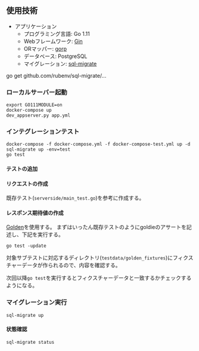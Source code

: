 ## 使用技術
- アプリケーション
  - プログラミング言語: Go 1.11
  - Webフレームワーク: [Gin](https://github.com/gin-gonic/gin)
  - ORマッパー: [gorp](https://github.com/go-gorp/gorp)
  - データベース: PostgreSQL
  - マイグレーション: [sql-migrate](https://github.com/rubenv/sql-migrate)

go get github.com/rubenv/sql-migrate/...


### ローカルサーバー起動

```
export GO111MODULE=on
docker-compose up
dev_appserver.py app.yml
```

### インテグレーションテスト

```
docker-compose -f docker-compose.yml -f docker-compose-test.yml up -d
sql-migrate up -env=test
go test
```

#### テストの追加

#### リクエストの作成

既存テスト(`serverside/main_test.go`)を参考に作成する。
#### レスポンス期待値の作成
[Golden](https://github.com/sebdah/goldie)を使用する。
まずはいったん既存テストのようにgoldieのアサートを記述し、下記を実行する。

```
go test -update
```

対象サブテストに対応するディレクトリ(`testdata/golden_fixtures`)にフィクスチャーデータが作られるので、内容を確認する。

次回以降`go test`を実行するとフィクスチャーデータと一致するかチェックするようになる。


### マイグレーション実行
```
sql-migrate up
```

#### 状態確認
```
sql-migrate status
```

